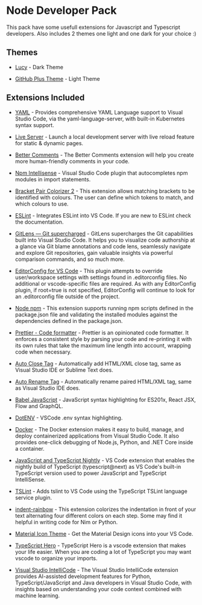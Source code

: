 # Node Developer Pack
This pack have some usefull extensions for Javascript and Typescript developers. Also includes 2 themes one light and one dark for your choice :)

## Themes
- [Lucy](https://marketplace.visualstudio.com/items?itemName=juliettepretot.lucy-vscode) - Dark Theme

- [GitHub Plus Theme](https://marketplace.visualstudio.com/items?itemName=thenikso.github-plus-theme) - Light Theme

## Extensions Included
- [YAML](https://marketplace.visualstudio.com/items?itemName=donjayamanne.githistory) - Provides comprehensive YAML Language support to Visual Studio Code, via the yaml-language-server, with built-in Kubernetes syntax support.

- [Live Server](https://marketplace.visualstudio.com/items?itemName=ritwickdey.LiveServer) - Launch a local development server with live reload feature for static & dynamic pages.

- [Better Comments](https://marketplace.visualstudio.com/items?itemName=aaron-bond.better-comments) - The Better Comments extension will help you create more human-friendly comments in your code.

- [Npm Intellisense](https://marketplace.visualstudio.com/items?itemName=christian-kohler.npm-intellisense) - Visual Studio Code plugin that autocompletes npm modules in import statements.

- [Bracket Pair Colorizer 2](https://marketplace.visualstudio.com/items?itemName=CoenraadS.bracket-pair-colorizer-2) - This extension allows matching brackets to be identified with colours. The user can define which tokens to match, and which colours to use.

- [ESLint](https://marketplace.visualstudio.com/items?itemName=dbaeumer.vscode-eslint) - Integrates ESLint into VS Code. If you are new to ESLint check the documentation.

- [GitLens — Git supercharged](https://marketplace.visualstudio.com/items?itemName=eamodio.gitlens) - GitLens supercharges the Git capabilities built into Visual Studio Code. It helps you to visualize code authorship at a glance via Git blame annotations and code lens, seamlessly navigate and explore Git repositories, gain valuable insights via powerful comparison commands, and so much more.

- [EditorConfig for VS Code](https://marketplace.visualstudio.com/items?itemName=EditorConfig.EditorConfig) - This plugin attempts to override user/workspace settings with settings found in .editorconfig files. No additional or vscode-specific files are required. As with any EditorConfig plugin, if root=true is not specified, EditorConfig will continue to look for an .editorconfig file outside of the project.

- [Node npm](https://marketplace.visualstudio.com/items?itemName=eg2.vscode-npm-script) - This extension supports running npm scripts defined in the package.json file and validating the installed modules against the dependencies defined in the package.json.

- [Prettier - Code formatter](https://marketplace.visualstudio.com/items?itemName=esbenp.prettier-vscode) - Prettier is an opinionated code formatter. It enforces a consistent style by parsing your code and re-printing it with its own rules that take the maximum line length into account, wrapping code when necessary.

- [Auto Close Tag](https://marketplace.visualstudio.com/items?itemName=formulahendry.auto-close-tag) - Automatically add HTML/XML close tag, same as Visual Studio IDE or Sublime Text does.

- [Auto Rename Tag](https://marketplace.visualstudio.com/items?itemName=formulahendry.auto-rename-tag) - Automatically rename paired HTML/XML tag, same as Visual Studio IDE does.

- [Babel JavaScript](https://marketplace.visualstudio.com/items?itemName=mgmcdermott.vscode-language-babel) - JavaScript syntax highlighting for ES201x, React JSX, Flow and GraphQL.

- [DotENV](https://marketplace.visualstudio.com/items?itemName=mikestead.dotenv) - VSCode .env syntax highlighting.

- [Docker](https://marketplace.visualstudio.com/items?itemName=ms-azuretools.vscode-docker) - The Docker extension makes it easy to build, manage, and deploy containerized applications from Visual Studio Code. It also provides one-click debugging of Node.js, Python, and .NET Core inside a container.

- [JavaScript and TypeScript Nightly](https://marketplace.visualstudio.com/items?itemName=ms-vscode.vscode-typescript-next) - VS Code extension that enables the nightly build of TypeScript (typescript@next) as VS Code's built-in TypeScript version used to power JavaScript and TypeScript IntelliSense.

- [TSLint](https://marketplace.visualstudio.com/items?itemName=ms-vscode.vscode-typescript-tslint-plugin) - Adds tslint to VS Code using the TypeScript TSLint language service plugin.

- [indent-rainbow](https://marketplace.visualstudio.com/items?itemName=oderwat.indent-rainbow) - This extension colorizes the indentation in front of your text alternating four different colors on each step. Some may find it helpful in writing code for Nim or Python.

- [Material Icon Theme](https://marketplace.visualstudio.com/items?itemName=PKief.material-icon-theme) - Get the Material Design icons into your VS Code.

- [TypeScript Hero](https://marketplace.visualstudio.com/items?itemName=rbbit.typescript-hero) - TypeScript Hero is a vscode extension that makes your life easier. When you are coding a lot of TypeScript you may want vscode to organize your imports.

- [Visual Studio IntelliCode](https://marketplace.visualstudio.com/items?itemName=VisualStudioExptTeam.vscodeintellicode) - The Visual Studio IntelliCode extension provides AI-assisted development features for Python, TypeScript/JavaScript and Java developers in Visual Studio Code, with insights based on understanding your code context combined with machine learning.

